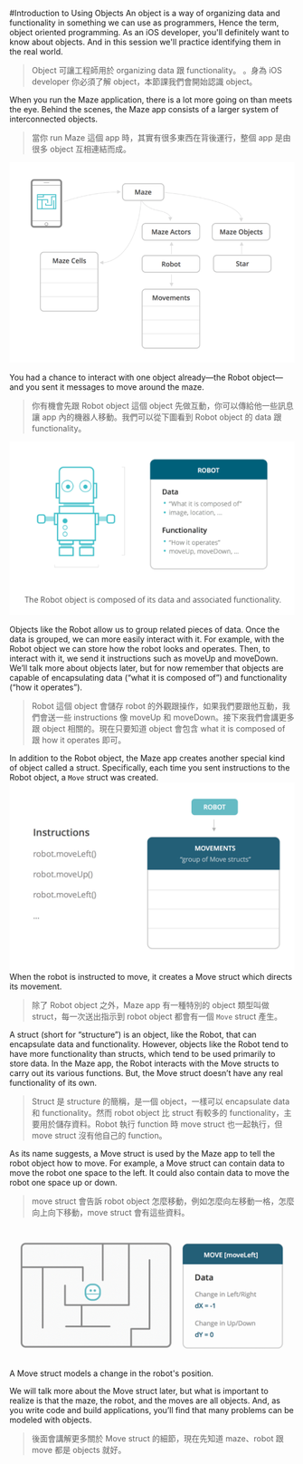 #Introduction to Using Objects
An object is a way of organizing data and functionality in something we can use as programmers, Hence the term, object oriented programming. As an iOS developer, you'll definitely want to know about objects. And in this session we'll practice identifying them in the real world.
> Object 可讓工程師用於 organizing data 跟 functionality。 。身為 iOS developer 你必須了解 object，本節課我們會開始認識 object。

When you run the Maze application, there is a lot more going on than meets the eye. Behind the scenes, the Maze app consists of a larger system of interconnected objects.
>當你 run Maze 這個 app 時，其實有很多東西在背後運行，整個 app 是由很多 object 互相連結而成。

![](/assets/introductionOfObject_1.png)

You had a chance to interact with one object already—the Robot object—and you sent it messages to move around the maze.
> 你有機會先跟 Robot object 這個 object 先做互動，你可以傳給他一些訊息讓 app 內的機器人移動。我們可以從下圖看到 Robot object 的 data 跟 functionality。

![](/assets/introductionOfObject_2.png)

Objects like the Robot allow us to group related pieces of data. Once the data is grouped, we can more easily interact with it. For example, with the Robot object we can store how the robot looks and operates. Then, to interact with it, we send it instructions such as moveUp and moveDown. We’ll talk more about objects later, but for now remember that objects are capable of encapsulating data (“what it is composed of”) and functionality (“how it operates”).
> Robot 這個 object 會儲存 robot 的外觀跟操作，如果我們要跟他互動，我們會送一些 instructions 像 moveUp 和 moveDown。接下來我們會講更多跟 object 相關的。現在只要知道 object 會包含 what it is composed of 跟 how it operates 即可。

In addition to the Robot object, the Maze app creates another special kind of object called a struct. Specifically, each time you sent instructions to the Robot object, a `Move` struct was created.
![](/assets/introductionOfObject_3.gif)
When the robot is instructed to move, it creates a Move struct which directs its movement.
>除了 Robot object 之外，Maze app 有一種特別的 object 類型叫做 struct，每一次送出指示到 robot object 都會有一個 `Move` struct 產生。

A struct (short for “structure”) is an object, like the Robot, that can encapsulate data and functionality. However, objects like the Robot tend to have more functionality than structs, which tend to be used primarily to store data. In the Maze app, the Robot interacts with the Move structs to carry out its various functions. But, the Move struct doesn’t have any real functionality of its own.
> Struct 是 structure 的簡稱，是一個 object，一樣可以 encapsulate data 和 functionality。然而 robot object 比 struct 有較多的 functionality，主要用於儲存資料。Robot 執行 function 時 move struct 也一起執行，但 move struct 沒有他自己的 function。

As its name suggests, a Move struct is used by the Maze app to tell the robot object how to move. For example, a Move struct can contain data to move the robot one space to the left. It could also contain data to move the robot one space up or down.
>move struct 會告訴 robot object 怎麼移動，例如怎麼向左移動一格，怎麼向上向下移動，move struct 會有這些資料。

![](/assets/introductionOfObject_4.gif)
A Move struct models a change in the robot's position.

We will talk more about the Move struct later, but what is important to realize is that the maze, the robot, and the moves are all objects. And, as you write code and build applications, you’ll find that many problems can be modeled with objects.
>後面會講解更多關於 Move struct 的細節，現在先知道 maze、robot 跟 move 都是 objects 就好。